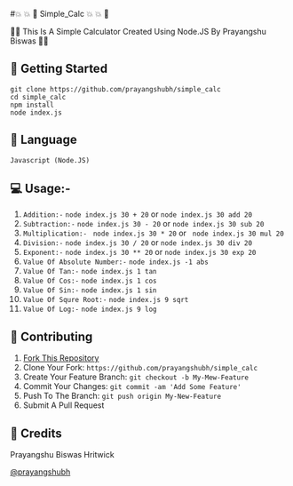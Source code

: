 #💥 💥 🌟 Simple_Calc 💥 💥 🌟


📱📱 This Is A Simple Calculator Created Using Node.JS By Prayangshu Biswas 📱📱

## 🚀 Getting Started

```
git clone https://github.com/prayangshubh/simple_calc
cd simple_calc
npm install
node index.js
```

## 📓 Language
` Javascript (Node.JS) ` 


## :computer: Usage:- 

1. ```Addition:-```  ```node index.js 30 + 20``` or ```node index.js 30 add 20```  
2. ```Subtraction:-```  ```node index.js 30 - 20```  or ```node index.js 30 sub 20``` 
3. ```Multiplication:-```  ``` node index.js 30 * 20```  or ``` node index.js 30 mul 20``` 
4. ```Division:-```  ```node index.js 30 / 20```  or ```node index.js 30 div 20``` 
5. ```Exponent:-```  ```node index.js 30 ** 20```  or ```node index.js 30 exp 20``` 
6. ```Value Of Absolute Number:-```  ```node index.js -1 abs```
7. ```Value Of Tan:-```  ```node index.js 1 tan```
8. ```Value Of Cos:-```  ```node index.js 1 cos```
9. ```Value Of Sin:-```  ```node index.js 1 sin```
10. ```Value Of Squre Root:-```  ```node index.js 9 sqrt```
11. ```Value Of Log:-```  ```node index.js 9 log```


## 🤝 Contributing

1. [Fork This Repository](https://github.com/prayangshubh/simple_calc/fork)
2. Clone Your Fork: `https://github.com/prayangshubh/simple_calc`
3. Create Your Feature Branch: `git checkout -b My-Mew-Feature`
4. Commit Your Changes: `git commit -am 'Add Some Feature'`
5. Push To The Branch: `git push origin My-New-Feature`
6. Submit A Pull Request

## 📝 Credits

 Prayangshu Biswas Hritwick
 
 [@prayangshubh](https://github.com/prayangshubh)


